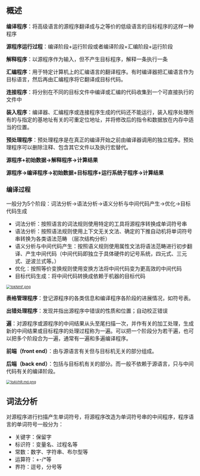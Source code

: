 ## 概述

**编译程序**：将高级语言的源程序翻译成与之等价的低级语言的目标程序的这样一种程序

**源程序运行过程**：编译阶段+运行阶段或者编译阶段+汇编阶段+运行阶段

**解释程序**：以源程序作为输入，但不产生目标程序，解释一条执行一条

**汇编程序**：用于特定计算机上的汇编语言的翻译程序。有时编译器把汇编语言作为目标语言，然后再由汇编程序将它翻译成目标代码。

**连接程序**：将分别在不同的目标文件中编译或汇编的代码收集到一个可直接执行的文件中

**装入程序**：编译器、汇编程序或连接程序生成的代码还不能运行，装入程序处理所有的与指定的基地址有关的可重定位地址，并将修改后的指令和数据放在内存中适当的位置。

**预处理程序**：预处理程序是在真正的编译开始之前由编译器调用的独立程序。预处理程序可以删除注释、包含其它文件以及执行宏替代。

**源程序+初始数据→解释程序→计算结果**

**源程序→编译程序→初始数据+目标程序+运行系统子程序→计算结果**

### 编译过程

一般分为5个阶段：词法分析→语法分析→语义分析与中间代码产生→优化→目标代码生成

* 词法分析：按照语言的词法规则使用特定的工具将源程序转换成单词符号串
* 语法分析：按照语法规则使用上下文无关文法、确定的下推自动机将单词符号串转换为各类语法范畴 （层次结构分析）
* 语义分析与中间代码产生：按照语义规则使用属性文法将语法范畴进行初步翻译、产生中间代码（中间代码即独立于具体硬件的记号系统，四元式、三元式、逆波兰式等。）
* 优化：按照等价变换规则使用变换方法将中间代码变为更高效的中间代码
* 目标代码生成：将中间代码转换成依赖于机器的目标代码

[<img src="https://s2.ax1x.com/2020/02/11/1okNmF.png" alt="1okNmF.png" style="zoom:67%;" />](https://imgchr.com/i/1okNmF)

**表格管理程序**：登记源程序的各类信息和编译程序各阶段的进展情况，如符号表。

**出错处理程序**：发现并指出源程序中错误的性质和位置；自动校正错误

**遍**：对源程序或源程序的中间结果从头至尾扫描一次，并作有关的加工处理，生成新的中间结果或目标程序的处理过程称为一遍。可以把一个阶段分为若干遍，也可以把多个阶段合为一遍，通常有一遍和多遍编译程序。

**前端（front end）**：由与源语言有关但与目标机无关的部分组成。

**后端（back end）**：包括与目标机有关的部分。而一般不依赖于源语言，只与中间代码有关的编译阶段。

[<img src="https://s2.ax1x.com/2020/02/11/1oAVhR.md.png" alt="1oAVhR.md.png" style="zoom:67%;" />](https://imgchr.com/i/1oAVhR)

## 词法分析

对源程序进行扫描产生单词符号，将源程序改造为单词符号串的中间程序，程序语言的单词符号一般分为：

* 关键字：保留字
* 标识符：变量名、过程名等
* 常数：数字、字符串、布尔型等
* 运算符：+-/*等
* 界符：逗号，分号等

